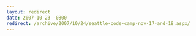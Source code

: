 ```yaml
---
layout: redirect
date: 2007-10-23 -0800
redirect: /archive/2007/10/24/seattle-code-camp-nov-17-and-18.aspx/
---
```

